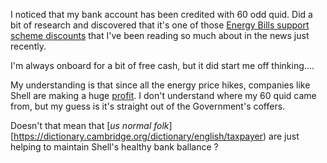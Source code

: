 I noticed that my bank account has been credited with 60 odd quid. Did a bit of research and discovered that it's one of those [Energy Bills support scheme 
discounts](https://www.gov.uk/guidance/getting-the-energy-bills-support-scheme-discount) that I've been reading so much about in the news just recently.

I'm always onboard for a bit of free cash, but it did start me off thinking....

My understanding is that since all the energy price hikes, companies like Shell are making a huge 
[profit](https://www.offshore-energy.biz/huge-profits-for-shell-due-to-high-oil-and-gas-prices/). I don't understand where my 60 quid came from, but
my guess is it's straight out of the Government's coffers.

Doesn't that mean that [_us normal folk_][https://dictionary.cambridge.org/dictionary/english/taxpayer) are just helping to maintain Shell's 
healthy bank ballance ?
